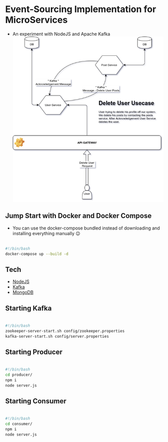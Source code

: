 # Event-Sourcing Implementation for MicroServices

- An experiment with NodeJS and Apache Kafka
![Architecture](/event_sourcing.png)

## Jump Start with Docker and Docker Compose

- You can use the docker-compose bundled instead of downloading and installing everything manually 😉

```bash

#!/bin/bash
docker-compose up --build -d

```

## Tech

- [NodeJS](https://nodejs.org/en/download/)
- [Kafka](https://kafka.apache.org/downloads)
- [MongoDB](https://www.mongodb.com/download-center/community)

## Starting Kafka

```bash

#!/bin/bash
zookeeper-server-start.sh config/zookeeper.properties
kafka-server-start.sh config/server.properties

```

## Starting Producer

```bash

#!/bin/bash
cd producer/
npm i
node server.js

```

## Starting Consumer

```bash

#!/bin/bash
cd consumer/
npm i
node server.js

```
